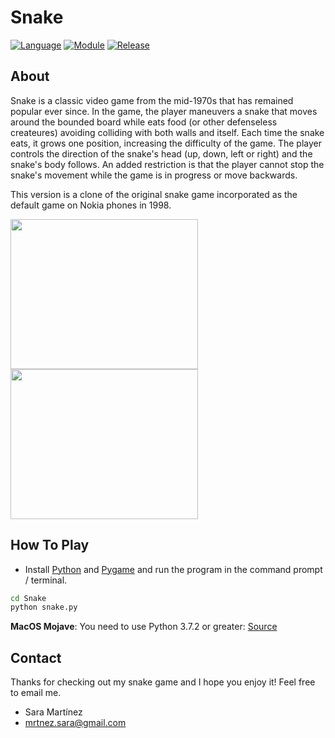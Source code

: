 # Snake

[![Language](https://img.shields.io/badge/language-python-blue.svg?style=flat)](https://www.python.org)
[![Module](https://img.shields.io/badge/module-pygame-brightgreen.svg?style=flat)](http://www.pygame.org/news.html)
[![Release](https://img.shields.io/badge/release-v1.0-orange.svg?style=flat)](http://www.leejamesrobinson.com/space-invaders.html)

## About

Snake is a classic video game from the mid-1970s that has remained popular ever since. In the game, the player maneuvers a snake that moves around the bounded board while eats food (or other defenseless createures) avoiding colliding with both walls and itself. Each time the snake eats, it grows one position, increasing the difficulty of the game. The player controls the direction of the snake's head (up, down, left or right) and the snake's body follows. An added restriction is that the player cannot stop the snake's movement while the game is in progress or move backwards.

This version is a clone of the original snake game incorporated as the default game on Nokia phones in 1998.

<img src="https://i.imgur.com/sweP24m.png" width="300" height="240" />
<img src="https://i.imgur.com/zX8yjFj.png" width="300" height="240"/>

## How To Play

- Install [Python](https://www.python.org/downloads/) and [Pygame](http://www.pygame.org/download.shtml) and run the program in the command prompt / terminal.

```bash
cd Snake
python snake.py
```

**MacOS Mojave**: You need to use Python 3.7.2 or greater: [Source](https://github.com/pygame/pygame/issues/555)

## Contact

Thanks for checking out my snake game and I hope you enjoy it! Feel free to email me.

- Sara Martínez
- mrtnez.sara@gmail.com
